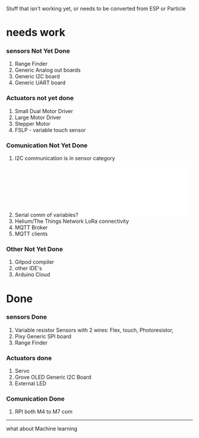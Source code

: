 Stuff that isn't working yet, or needs to be converted from ESP or Particle

# needs work


### sensors Not Yet Done

1. Range Finder
2. Generic Analog out boards 
3. Generic I2C board 
4. Generic UART board











### Actuators not yet done

1. Small Dual Motor Driver
2. Large Motor Driver
3. Stepper Motor
4. FSLP - variable touch sensor



### Comunication Not Yet Done
1. I2C communication is in sensor category
2. Serial comm of variables?    ![serial-values.md](serial-values.md)
3. Helium/The Things Network LoRa connectivity
4. MQTT Broker
5. MQTT clients


### Other Not Yet Done

1. Gitpod compiler
2. other IDE's
3. Arduino Cloud


# Done

### sensors  Done

1. Variable resistor Sensors with 2 wires: Flex, touch, Photoresistor, 
2. Pixy Generic SPI board
3. Range Finder




### Actuators done

1. Servo
2. Grove OLED Generic I2C Board
3. External LED




### Comunication  Done

1. RPI both M4 to M7 com




----------------------------------------------------------------
what about Machine learning

